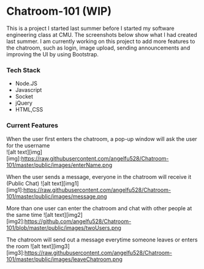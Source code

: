 # Chatroom-101 (WIP)
This is a project I started last summer before I started my software engineering class at CMU. The screenshots below show what I had created 
last summer. I am currently working on this project to add more features to the chatroom, such as login, image upload, sending announcements and improving the UI by using Bootstrap. 

### Tech Stack 
* Node.JS
* Javascript 
* Socket 
* jQuery 
* HTML,CSS

### Current Features 

When the user first enters the chatroom, a pop-up window will ask the user for the username  
![alt text][img]
[img]:https://raw.githubusercontent.com/angelfu528/Chatroom-101/master/public/images/enterName.png

When the user sends a message, everyone in the chatroom will receive it (Public Chat)
![alt text][img1]
[img1]:https://raw.githubusercontent.com/angelfu528/Chatroom-101/master/public/images/message.png

More than one user can enter the chatroom and chat with other people at the same time 
![alt text][img2]
[img2]:https://github.com/angelfu528/Chatroom-101/blob/master/public/images/twoUsers.png

The chatroom will send out a message everytime someone leaves or enters the room 
![alt text][img3]
[img3]:https://raw.githubusercontent.com/angelfu528/Chatroom-101/master/public/images/leaveChatroom.png
